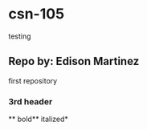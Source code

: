 # csn-105
testing

## Repo by: Edison Martinez
first repository
### 3rd header

** bold**
italized*
